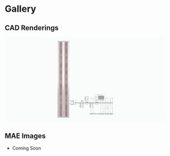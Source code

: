 # Gallery

## CAD Renderings
![CAD-render.jpg](CAD-render.jpg "CAD-render.jpg")

## MAE Images
* Coming Soon

